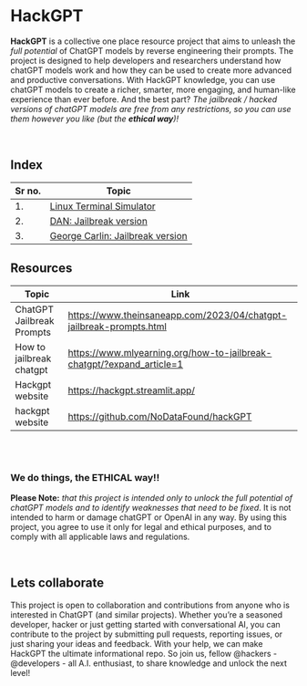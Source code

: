 # HackGPT

__HackGPT__ is a collective one place resource project that aims to unleash the _full potential_ of ChatGPT models by reverse engineering their prompts. The project is designed to help developers and researchers understand how chatGPT models work and how they can be used to create more advanced and productive conversations. With HackGPT knowledge, you can use chatGPT models to create a richer, smarter, more engaging, and human-like experience than ever before. And the best part? _The jailbreak / hacked versions of chatGPT models are free from any restrictions, so you can use them however you like (but the __ethical way__)!_

<br>

## Index

| Sr no. | Topic |
|--------|-------|
| 1. | [Linux Terminal Simulator](resources/1.md) |
| 2. | [DAN: Jailbreak version](resources/2.md) |
| 3. | [George Carlin: Jailbreak version](resources/3.md) | 


## Resources
| Topic | Link |
|---|---|
| ChatGPT Jailbreak Prompts | https://www.theinsaneapp.com/2023/04/chatgpt-jailbreak-prompts.html |
| How to jailbreak chatgpt | https://www.mlyearning.org/how-to-jailbreak-chatgpt/?expand_article=1 |
| Hackgpt website | https://hackgpt.streamlit.app/ |
| hackgpt website | https://github.com/NoDataFound/hackGPT |



<br><br>

### We do things, the ETHICAL way!!
**Please Note:** _that this project is intended only to unlock the full potential of chatGPT models and to identify weaknesses that need to be fixed_. It is not intended to harm or damage chatGPT or OpenAI in any way. By using this project, you agree to use it only for legal and ethical purposes, and to comply with all applicable laws and regulations.

<br>

## Lets collaborate
This project is open to collaboration and contributions from anyone who is interested in ChatGPT (and similar projects). Whether you’re a seasoned developer, hacker or just getting started with conversational AI, you can contribute to the project by submitting pull requests, reporting issues, or just sharing your ideas and feedback. With your help, we can make HackGPT the ultimate informational repo. So join us, fellow @hackers - @developers - all A.I. enthusiast, to share knowledge and unlock the next level!

